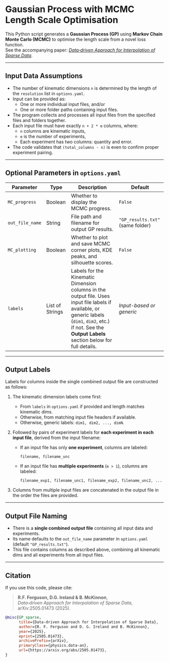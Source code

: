 # Gaussian Process with MCMC Length Scale Optimisation

This Python script generates a **Gaussian Process (GP)** using **Markov Chain Monte Carlo (MCMC)** to optimise the length scale from a novel loss function.  
See the accompanying paper: [*Data‑driven Approach for Interpolation of Sparse Data*](https://arxiv.org/abs/2505.01473).


---
## Input Data Assumptions

- The number of kinematic dimensions `n` is determined by the length of the `resolution` list in `options.yaml`.
- Input can be provided as:
  - One or more individual input files, and/or
  - One or more folder paths containing input files.
- The program collects and processes all input files from the specified files and folders together.
- Each input file must have exactly `n + 2 * e` columns, where:
  - `n` columns are kinematic inputs,
  - `e` is the number of experiments,
  - Each experiment has two columns: quantity and error.
- The code validates that `(total_columns - n)` is even to confirm proper experiment pairing.

---

## Optional Parameters in `options.yaml`

| Parameter        | Type            | Description                                                                                                             | Default                          |
|------------------|-----------------|-------------------------------------------------------------------------------------------------------------------------|----------------------------------|
| `MC_progress`    | Boolean         | Whether to display the MCMC progress.                                                                                   | `False`                          |
| `out_file_name`  | String          | File path and filename for output GP results.                                                                           | `"GP_results.txt"` (same folder) |
| `MC_plotting`    | Boolean         | Whether to plot and save MCMC corner plots, KDE peaks, and silhouette scores.                                           | `False`                          |
| `labels`         | List of Strings | Labels for the Kinematic Dimension columns in the output file. Uses input file labels if available, or generic labels (`dim1`, `dim2`, etc.) if not. See the **Output Labels** section below for full details. | *Input-based or generic*         |

---

## Output Labels

Labels for columns inside the single combined output file are constructed as follows:

1. The kinematic dimension labels come first:
   - From `labels` in `options.yaml` if provided and length matches kinematic dims.
   - Otherwise, from matching input file headers if available.
   - Otherwise, generic labels: `dim1, dim2, ..., dimN`.

2. Followed by pairs of experiment labels for **each experiment in each input file**, derived from the input filename:  

   - If an input file has only **one experiment**, columns are labeled:  
     ```
     filename, filename_unc
     ```

   - If an input file has **multiple experiments** (`e > 1`), columns are labeled:  
     ```
     filename_exp1, filename_unc1, filename_exp2, filename_unc2, ...
     ```

3. Columns from multiple input files are concatenated in the output file in the order the files are provided.

---

## Output File Naming

- There is a **single combined output file** containing all input data and experiments.
- Its name defaults to the `out_file_name` parameter in `options.yaml` (default `"GP_results.txt"`).
- This file contains columns as described above, combining all kinematic dims and all experiments from all input files.

---

## Citation

If you use this code, please cite:

> **R.F. Ferguson, D.G. Ireland & B. McKinnon**,  
> *Data‑driven Approach for Interpolation of Sparse Data*,  
> arXiv:2505.01473 (2025).

```bibtex
@misc{GP_sparse,
      title={Data-driven Approach for Interpolation of Sparse Data}, 
      author={R. F. Ferguson and D. G. Ireland and B. McKinnon},
      year={2025},
      eprint={2505.01473},
      archivePrefix={arXiv},
      primaryClass={physics.data-an},
      url={https://arxiv.org/abs/2505.01473}, 
}
